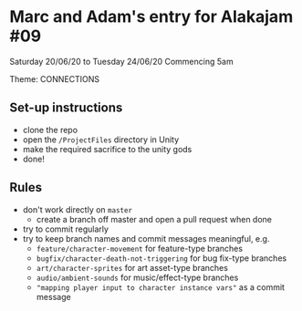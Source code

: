 # Marc and Adam's entry for Alakajam #09

Saturday 20/06/20 to Tuesday 24/06/20
Commencing 5am

Theme: CONNECTIONS

## Set-up instructions

- clone the repo
- open the `/ProjectFiles` directory in Unity
- make the required sacrifice to the unity gods
- done!

## Rules

- don't work directly on `master`
  - create a branch off master and open a pull request when done
- try to commit regularly
- try to keep branch names and commit messages meaningful, e.g.
  - `feature/character-movement` for feature-type branches
  - `bugfix/character-death-not-triggering` for bug fix-type branches
  - `art/character-sprites` for art asset-type branches
  - `audio/ambient-sounds` for music/effect-type branches
  - `"mapping player input to character instance vars"` as a commit message
